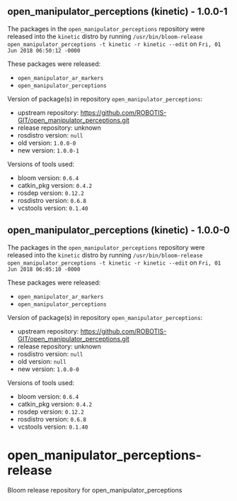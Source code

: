 ## open_manipulator_perceptions (kinetic) - 1.0.0-1

The packages in the `open_manipulator_perceptions` repository were released into the `kinetic` distro by running `/usr/bin/bloom-release open_manipulator_perceptions -t kinetic -r kinetic --edit` on `Fri, 01 Jun 2018 06:50:12 -0000`

These packages were released:
- `open_manipulator_ar_markers`
- `open_manipulator_perceptions`

Version of package(s) in repository `open_manipulator_perceptions`:

- upstream repository: https://github.com/ROBOTIS-GIT/open_manipulator_perceptions.git
- release repository: unknown
- rosdistro version: `null`
- old version: `1.0.0-0`
- new version: `1.0.0-1`

Versions of tools used:

- bloom version: `0.6.4`
- catkin_pkg version: `0.4.2`
- rosdep version: `0.12.2`
- rosdistro version: `0.6.8`
- vcstools version: `0.1.40`


## open_manipulator_perceptions (kinetic) - 1.0.0-0

The packages in the `open_manipulator_perceptions` repository were released into the `kinetic` distro by running `/usr/bin/bloom-release open_manipulator_perceptions -t kinetic -r kinetic --edit` on `Fri, 01 Jun 2018 06:05:10 -0000`

These packages were released:
- `open_manipulator_ar_markers`
- `open_manipulator_perceptions`

Version of package(s) in repository `open_manipulator_perceptions`:

- upstream repository: https://github.com/ROBOTIS-GIT/open_manipulator_perceptions.git
- release repository: unknown
- rosdistro version: `null`
- old version: `null`
- new version: `1.0.0-0`

Versions of tools used:

- bloom version: `0.6.4`
- catkin_pkg version: `0.4.2`
- rosdep version: `0.12.2`
- rosdistro version: `0.6.8`
- vcstools version: `0.1.40`


# open_manipulator_perceptions-release
Bloom release repository for open_manipulator_perceptions
